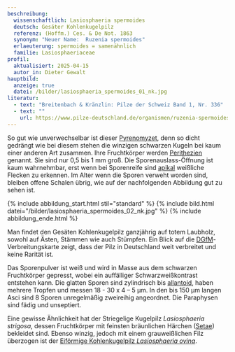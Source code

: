 ```yaml
---
beschreibung:
  wissenschaftlich: Lasiosphaeria spermoides
  deutsch: Gesäter Kohlenkugelpilz
  referenz: (Hoffm.) Ces. & De Not. 1863
  synonym: "Neuer Name:  Ruzenia spermoides"
  erlaeuterung: spermoides = samenähnlich
  familie: Lasiosphaeriaceae
profil:
  aktualisiert: 2025-04-15
  autor_in: Dieter Gewalt
hauptbild:
  anzeige: true
  datei: /bilder/lasiosphaeria_spermoides_01_nk.jpg
literatur:
  - text: "Breitenbach & Kränzlin: Pilze der Schweiz Band 1, Nr. 336"
  - text: ""
    url: https://www.pilze-deutschland.de/organismen/ruzenia-spermoides-hoffm-o-hilber-ex-an-mill-huhndorf-2004
---
```

So gut wie unverwechselbar ist dieser [Pyrenomyzet](Pyrenomyzeten "Glossar"), denn so dicht gedrängt wie bei diesem stehen die winzigen schwarzen Kugeln bei kaum einer anderen Art zusammen. Ihre Fruchtkörper werden [Perithezien](Perithezien "Glossar") genannt. Sie sind nur 0,5 bis 1 mm groß. Die Sporenauslass-Öffnung ist kaum wahrnehmbar, erst wenn bei Sporenreife sind [apikal](apikal "Glossar") weißliche Flecken zu erkennen. Im Alter wenn die Sporen verweht worden sind, bleiben offene Schalen übrig, wie auf der nachfolgenden Abbildung gut zu sehen ist.

{% include abbildung_start.html stil="standard" %}
{% include bild.html datei="/bilder/lasiosphaeria_spermoides_02_nk.jpg" %}
{% include abbildung_ende.html %}

Man findet den Gesäten Kohlenkugelpilz ganzjährig auf totem Laubholz, sowohl auf Ästen, Stämmen wie auch Stümpfen. Ein Blick auf die [DGfM](DGfM "Glossar")-Verbreitungskarte zeigt, dass der Pilz in Deutschland weit verbreitet und keine Rarität ist.

Das Sporenpulver ist weiß und wird in Masse aus dem schwarzen Fruchtkörper gepresst, wobei ein auffälliger Schwarzweißkontrast entstehen kann. Die glatten Sporen sind zylindrisch bis [allantoid](allantoid "Glossar"), haben mehrere Tropfen und messen 18 - 30 x 4 – 5 µm. In den bis 150 µm langen Asci sind 8 Sporen unregelmäßig zweireihig angeordnet. Die Paraphysen sind fädig und unseptiert.

Eine gewisse Ähnlichkeit hat der Striegelige Kugelpilz *Lasiosphaeria strigosa*, dessen Fruchtkörper mit feinsten bräunlichen Härchen ([Setae](Seten "Glossar")) bekleidet sind. Ebenso winzig, jedoch mit einem grauweißlichen Filz überzogen ist der [Eiförmige Kohlenkugelpilz *Lasiosphaeria ovina*](/pilze/lasiosphaeria-ovina-eiförmiger-kohlenkugelpilz).